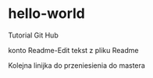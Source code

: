 # hello-world
Tutorial Git Hub


konto Readme-Edit tekst z pliku Readme

Kolejna linijka do przeniesienia do mastera
